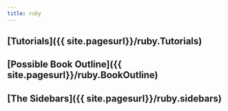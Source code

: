 ```yaml
---
title: ruby
---
```

## [Tutorials]({{ site.pagesurl}}/ruby.Tutorials)
## [Possible Book Outline]({{ site.pagesurl}}/ruby.BookOutline)
## [The Sidebars]({{ site.pagesurl}}/ruby.sidebars)
